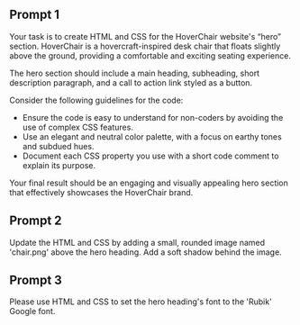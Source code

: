 ## Prompt 1
Your task is to create HTML and CSS for the HoverChair website's “hero” section. HoverChair is a hovercraft-inspired desk chair that floats slightly above the ground, providing a comfortable and exciting seating experience.

The hero section should include a main heading, subheading, short description paragraph, and a call to action link styled as a button. 

Consider the following guidelines for the code:
 * Ensure the code is easy to understand for non-coders by avoiding the use of complex CSS features.
 * Use an elegant and neutral color palette, with a focus on earthy tones and subdued hues.
 * Document each CSS property you use with a short code comment to explain its purpose.

Your final result should be an engaging and visually appealing hero section that effectively showcases the HoverChair brand.

## Prompt 2
Update the HTML and CSS by adding a small, rounded image named 'chair.png' above the hero heading. Add a soft shadow behind the image.

## Prompt 3
Please use HTML and CSS to set the hero heading's font to the 'Rubik' Google font.

